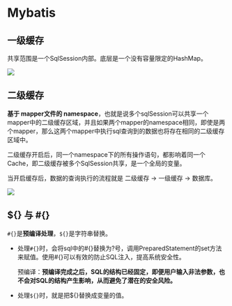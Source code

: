 # Mybatis

## 一级缓存

共享范围是一个SqlSession内部。底层是一个没有容量限定的HashMap。

![](https://awps-assets.meituan.net/mit-x/blog-images-bundle-2018a/bb851700.png)



## 二级缓存

**基于 mapper文件的 namespace**，也就是说多个sqlSession可以共享一个mapper中的二级缓存区域，并且如果两个mapper的namespace相同，即使是两个mapper，那么这两个mapper中执行sql查询到的数据也将存在相同的二级缓存区域中。

二级缓存开启后，同一个namespace下的所有操作语句，都影响着同一个Cache，即二级缓存被多个SqlSession共享，是一个全局的变量。

当开启缓存后，数据的查询执行的流程就是 二级缓存 -> 一级缓存 -> 数据库。

![](https://awps-assets.meituan.net/mit-x/blog-images-bundle-2018a/28399eba.png)



## ${} 与 #{}

`#{}`是**预编译处理**，`${}`是字符串替换。

- 处理`#{}`时，会将sql中的#{}替换为?号，调用PreparedStatement的set方法来赋值。使用#{}可以有效的防止SQL注入，提高系统安全性。

    预编译：**预编译完成之后，SQL的结构已经固定，即便用户输入非法参数，也不会对SQL的结构产生影响，从而避免了潜在的安全风险。**

- 处理`${}`时，就是把${}替换成变量的值。

